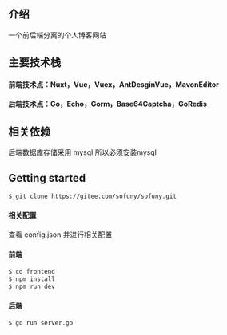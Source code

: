 
## 介绍
一个前后端分离的个人博客网站

## 主要技术栈
#### 前端技术点：Nuxt，Vue，Vuex，AntDesginVue，MavonEditor
#### 后端技术点：Go，Echo，Gorm，Base64Captcha，GoRedis

## 相关依赖 
后端数据库存储采用 mysql 所以必须安装mysql

## Getting started
```bash
$ git clone https://gitee.com/sofuny/sofuny.git
```
#### 相关配置
查看 config.json 并进行相关配置

#### 前端
```bash
$ cd frontend
$ npm install 
$ npm run dev
```

#### 后端
```bash
$ go run server.go
```